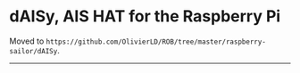 # dAISy, AIS HAT for the Raspberry Pi
Moved to `https://github.com/OlivierLD/ROB/tree/master/raspberry-sailor/dAISy`.

---

